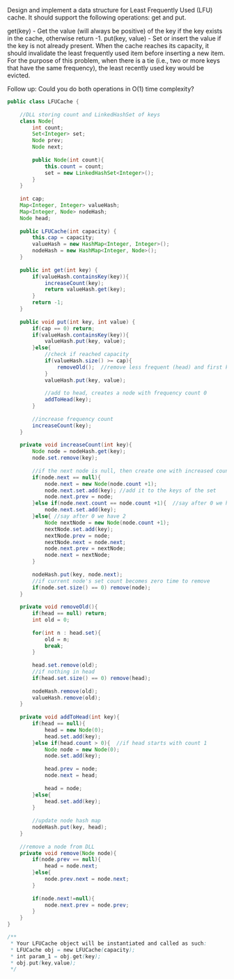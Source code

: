 Design and implement a data structure for Least Frequently Used (LFU) cache. It should support the following operations: get and put.

get(key) - Get the value (will always be positive) of the key if the key exists in the cache, otherwise return -1.
put(key, value) - Set or insert the value if the key is not already present. When the cache reaches its capacity, it should invalidate the least frequently used item before inserting a new item. For the purpose of this problem, when there is a tie (i.e., two or more keys that have the same frequency), the least recently used key would be evicted.

Follow up:
Could you do both operations in O(1) time complexity?

```java
public class LFUCache {
    
    //DLL storing count and LinkedHashSet of keys
    class Node{
        int count;
        Set<Integer> set;
        Node prev;
        Node next;
        
        public Node(int count){
            this.count = count;
            set = new LinkedHashSet<Integer>();
        }
    }
    
    int cap;
    Map<Integer, Integer> valueHash;
    Map<Integer, Node> nodeHash;
    Node head;
    
    public LFUCache(int capacity) {
        this.cap = capacity;
        valueHash = new HashMap<Integer, Integer>();
        nodeHash = new HashMap<Integer, Node>();
    }
    
    public int get(int key) {
        if(valueHash.containsKey(key)){
            increaseCount(key);
            return valueHash.get(key);
        }
        return -1;
    }
    
    public void put(int key, int value) {
        if(cap == 0) return;
        if(valueHash.containsKey(key)){
            valueHash.put(key, value);
        }else{
            //check if reached capacity 
            if(valueHash.size() >= cap){
                removeOld();  //remove less frequent (head) and first key in Head (least recently used)
            }
            valueHash.put(key, value);
            
            //add to head, creates a node with frequency count 0
            addToHead(key);
        }
        
        //increase frequency count
        increaseCount(key);
    }
    
    private void increaseCount(int key){
        Node node = nodeHash.get(key);
        node.set.remove(key);
        
        //if the next node is null, then create one with increased count
        if(node.next == null){
            node.next = new Node(node.count +1);
            node.next.set.add(key); //add it to the keys of the set
            node.next.prev = node;
        }else if(node.next.count == node.count +1){  //say after 0 we have 1
            node.next.set.add(key);
        }else{ //say after 0 we have 2
            Node nextNode = new Node(node.count +1);
            nextNode.set.add(key);
            nextNode.prev = node;
            nextNode.next = node.next;
            node.next.prev = nextNode;
            node.next = nextNode;
        }
        
        nodeHash.put(key, node.next);
        //if current node's set count becomes zero time to remove
        if(node.set.size() == 0) remove(node);
    }
    
    private void removeOld(){
        if(head == null) return;
        int old = 0;
        
        for(int n : head.set){
            old = n;
            break;
        }
        
        head.set.remove(old);
        //if nothing in head
        if(head.set.size() == 0) remove(head);
        
        nodeHash.remove(old);
        valueHash.remove(old);
    }
    
    private void addToHead(int key){
        if(head == null){
            head = new Node(0);
            head.set.add(key);
        }else if(head.count > 0){  //if head starts with count 1
            Node node = new Node(0);
            node.set.add(key);
            
            head.prev = node;
            node.next = head;
            
            head = node;
        }else{
            head.set.add(key);
        }
        
        //update node hash map
        nodeHash.put(key, head);  
    }
    
    //remove a node from DLL
    private void remove(Node node){
        if(node.prev == null){
            head = node.next;
        }else{
            node.prev.next = node.next;
        }
        
        if(node.next!=null){
            node.next.prev = node.prev;
        }
    }
}

/**
 * Your LFUCache object will be instantiated and called as such:
 * LFUCache obj = new LFUCache(capacity);
 * int param_1 = obj.get(key);
 * obj.put(key,value);
 */
```
